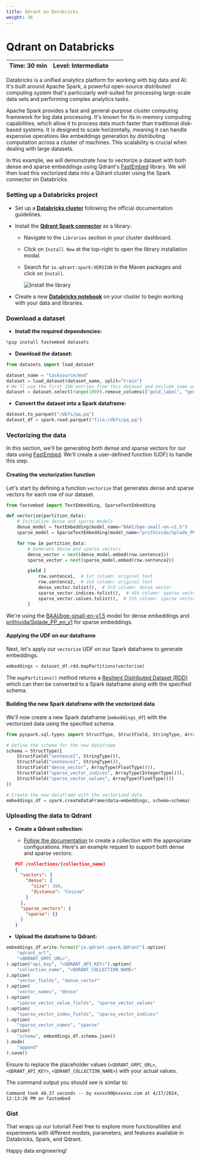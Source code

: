 ```yaml
---
title: Qdrant on Databricks
weight: 36
---
```


# Qdrant on Databricks

| Time: 30 min | Level: Intermediate |  |    |
| --- | ----------- | ----------- |----------- |

Databricks is a unified analytics platform for working with big data and AI. It's built around Apache Spark, a powerful open-source distributed computing system that's particularly well-suited for processing large-scale data sets and performing complex analytics tasks.

Apache Spark provides a fast and general-purpose cluster computing framework for big data processing. It's known for its in-memory computing capabilities, which allow it to process data much faster than traditional disk-based systems. It is designed to scale horizontally, meaning it can handle expensive operations like embeddings generation by distributing computation across a cluster of machines. This scalability is crucial when dealing with large datasets.

In this example, we will demonstrate how to vectorize a dataset with both dense and sparse embeddings using Qdrant's [FastEmbed](https://qdrant.github.io/fastembed/) library. We will then load this vectorized data into a Qdrant cluster using the Spark connector on Databricks.

### Setting up a Databricks project

- Set up a **[Databricks cluster](https://docs.databricks.com/en/compute/configure.html)** following the official documentation guidelines.

- Install the **[Qdrant Spark connector](https://qdrant.tech/documentation/frameworks/spark/)** as a library:
  - Navigate to the `Libraries` section in your cluster dashboard.
  - Click on `Install New` at the top-right to open the library installation modal.
  - Search for `io.qdrant:spark:VERSION` in the Maven packages and click on `Install`.

    ![Install the library](/documentation/examples/databricks/library-install.png)

- Create a new **[Databricks notebook](https://docs.databricks.com/en/notebooks/index.html)** on your cluster to begin working with your data and libraries.

### Download a dataset

- **Install the required dependencies:**

```python
%pip install fastembed datasets
```

- **Download the dataset:**

```python
from datasets import load_dataset

dataset_name = "tasksource/med"
dataset = load_dataset(dataset_name, split="train")
# We'll use the first 100 entries from this dataset and exclude some unused columns.
dataset = dataset.select(range(100)).remove_columns(["gold_label", "genre"])
```

- **Convert the dataset into a Spark dataframe:**

```python
dataset.to_parquet("/dbfs/pq.pq")
dataset_df = spark.read.parquet("file:/dbfs/pq.pq")
```

### Vectorizing the data

In this section, we'll be generating both dense and sparse vectors for our data using [FastEmbed](https://qdrant.github.io/fastembed/). We'll create a user-defined function (UDF) to handle this step.

#### Creating the vectorization function

Let's start by defining a function `vectorize` that generates dense and sparse vectors for each row of our dataset.

```python
from fastembed import TextEmbedding, SparseTextEmbedding

def vectorize(partition_data):
    # Initialize dense and sparse models
    dense_model = TextEmbedding(model_name="BAAI/bge-small-en-v1.5")
    sparse_model = SparseTextEmbedding(model_name="prithivida/Splade_PP_en_v1")

    for row in partition_data:
        # Generate dense and sparse vectors
        dense_vector = next(dense_model.embed(row.sentence1))
        sparse_vector = next(sparse_model.embed(row.sentence2))

        yield [
            row.sentence1,  # 1st column: original text
            row.sentence2,  # 2nd column: original text
            dense_vector.tolist(),  # 3rd column: dense vector
            sparse_vector.indices.tolist(),  # 4th column: sparse vector indices
            sparse_vector.values.tolist(),  # 5th column: sparse vector values
        ]
```

We're using the [BAAI/bge-small-en-v1.5](https://huggingface.co/BAAI/bge-small-en-v1.5) model for dense embeddings and [prithivida/Splade_PP_en_v1](https://huggingface.co/prithivida/Splade_PP_en_v1) for sparse embeddings.

#### Applying the UDF on our dataframe

Next, let's apply our `vectorize` UDF on our Spark dataframe to generate embeddings.

```python
embeddings = dataset_df.rdd.mapPartitions(vectorize)
```

The `mapPartitions()` method returns a [Resilient Distributed Dataset (RDD)](https://www.databricks.com/glossary/what-is-rdd) which can then be converted to a Spark dataframe along with the specified schema.

#### Building the new Spark dataframe with the vectorized data

We'll now create a new Spark dataframe (`embeddings_df`) with the vectorized data using the specified schema.

```python
from pyspark.sql.types import StructType, StructField, StringType, ArrayType, FloatType, IntegerType

# Define the schema for the new dataframe
schema = StructType([
    StructField("sentence1", StringType()),
    StructField("sentence2", StringType()),
    StructField("dense_vector", ArrayType(FloatType())),
    StructField("sparse_vector_indices", ArrayType(IntegerType())),
    StructField("sparse_vector_values", ArrayType(FloatType()))
])

# Create the new dataframe with the vectorized data
embeddings_df = spark.createDataFrame(data=embeddings, schema=schema)
```

### Uploading the data to Qdrant

- **Create a Qdrant collection:**
  - [Follow the documentation](https://qdrant.docs.buildwithfern.com/api-reference/collections/create-collection) to create a collection with the appropriate configurations. Here's an example request to support both dense and sparse vectors:

  ```json
  PUT /collections/{collection_name}
  {
    "vectors": {
      "dense": {
        "size": 384,
        "distance": "Cosine"
      }
    },
    "sparse_vectors": {
      "sparse": {}
    }
  }
  ```

- **Upload the dataframe to Qdrant:**

```python
embeddings_df.write.format("io.qdrant.spark.Qdrant").option(
    "qdrant_url",
    "<QDRANT_GRPC_URL>",
).option("api_key", "<QDRANT_API_KEY>").option(
    "collection_name", "<QDRANT_COLLECTION_NAME>"
).option(
    "vector_fields", "dense_vector"
).option(
    "vector_names", "dense"
).option(
    "sparse_vector_value_fields", "sparse_vector_values"
).option(
    "sparse_vector_index_fields", "sparse_vector_indices"
).option(
    "sparse_vector_names", "sparse"
).option(
    "schema", embeddings_df.schema.json()
).mode(
    "append"
).save()
```

Ensure to replace the placeholder values (`<QDRANT_GRPC_URL>`, `<QDRANT_API_KEY>`, `<QDRANT_COLLECTION_NAME>`) with your actual values.

The command output you should see is similar to:

```console
Command took 40.37 seconds -- by xxxxx90@xxxxxx.com at 4/17/2024, 12:13:28 PM on fastembed
```

### Gist

That wraps up our tutorial! Feel free to explore more functionalities and experiments with different models, parameters, and features available in Databricks, Spark, and Qdrant.

Happy data engineering!
